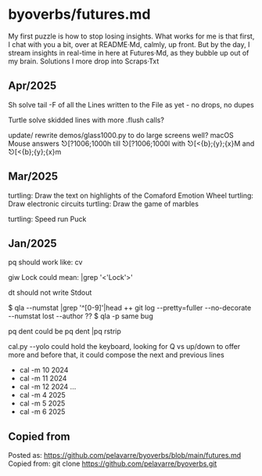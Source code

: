 # byoverbs/futures.md

My first puzzle is how to stop losing insights.
What works for me is that first, I chat with you a bit, over at README·Md, calmly, up front.
But by the day, I stream insights in real-time in here at Futures·Md, as they bubble up out of my brain.
Solutions I more drop into Scraps·Txt

## Apr/2025

Sh solve tail -F of all the Lines written to the File as yet - no drops, no dupes

Turtle solve skidded lines with more .flush calls?

update/ rewrite demos/glass1000.py to do large screens well?
macOS Mouse answers ⎋[?1006;1000h till ⎋[?1006;1000l with ⎋[<{b};{y};{x}M and ⎋[<{b};{y};{x}m

## Mar/2025

turtling: Draw the text on highlights of the Comaford Emotion Wheel
turtling: Draw electronic circuits
turtling: Draw the game of marbles

turtling: Speed run Puck

## Jan/2025

pq
should work like:  cv

giw Lock
could mean:  |grep '\<'Lock'\>'

dt
should not write Stdout

$ qla --numstat |grep '^[0-9]'|head
++ git log --pretty=fuller --no-decorate --numstat
lost --author ??
$ qla -p
same bug

pq dent
could be pq dent |pq rstrip

cal.py --yolo
could hold the keyboard, looking for Q vs up/down to offer more
and before that, it could compose the next and previous lines
+ cal -m 10 2024
+ cal -m 11 2024
+ cal -m 12 2024
...
+ cal -m 4 2025
+ cal -m 5 2025
+ cal -m 6 2025


## Copied from

Posted as:  https://github.com/pelavarre/byoverbs/blob/main/futures.md<br>
Copied from:  git clone https://github.com/pelavarre/byoverbs.git<br>
